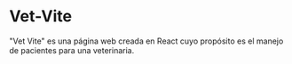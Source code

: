 # Vet-Vite
"Vet Vite" es una página web creada en React cuyo propósito es el manejo de pacientes para una veterinaria.
